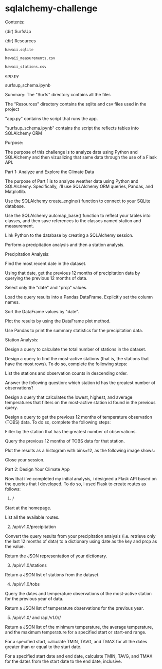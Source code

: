 # sqlalchemy-challenge

Contents:

(dir) SurfsUp

  (dir) Resources

    hawaii.sqlite

    hawaii_measurements.csv

    hawaii_stations.csv

  app.py

  surfsup_schema.ipynb


Summary:
The "Surfs" directory contains all the files 

The "Resources" directory contains the sqlite and csv files used in the project

"app.py" contains the script that runs the app. 

"surfsup_schema.ipynb" contains the script the reflects tables into SQLAlchemy ORM

Purpose:

The purpose of this challenge is to analyze data using Python and SQLAlchemy and then vizualizing that same data through the use of a Flask API.

Part 1: Analyze and Explore the Climate Data

The purpose of Part 1 is to analyze weather data using Python and SQLAlchemy. Specifically, i'll use SQLAlchemy ORM queries, Pandas, and Matplotlib. 

Use the SQLAlchemy create_engine() function to connect to your SQLite database.

Use the SQLAlchemy automap_base() function to reflect your tables into classes, and then save references to the classes named station and measurement.

Link Python to the database by creating a SQLAlchemy session.

Perform a precipitation analysis and then a station analysis.

Precipitation Analysis:

Find the most recent date in the dataset.

Using that date, get the previous 12 months of precipitation data by querying the previous 12 months of data.

Select only the "date" and "prcp" values.

Load the query results into a Pandas DataFrame. Explicitly set the column names.

Sort the DataFrame values by "date".

Plot the results by using the DataFrame plot method.

Use Pandas to print the summary statistics for the precipitation data.

Station Analysis:

Design a query to calculate the total number of stations in the dataset.

Design a query to find the most-active stations (that is, the stations that have the most rows). To do so, complete the following steps:

  List the stations and observation counts in descending order.

  Answer the following question: which station id has the greatest number of observations?

Design a query that calculates the lowest, highest, and average temperatures that filters on the most-active station id found in the previous query.

Design a query to get the previous 12 months of temperature observation (TOBS) data. To do so, complete the following steps:

  Filter by the station that has the greatest number of observations.

  Query the previous 12 months of TOBS data for that station.

  Plot the results as a histogram with bins=12, as the following image shows:

Close your session.

Part 2: Design Your Climate App

Now that i've completed my initial analysis, i designed a Flask API based on the queries that I developed. To do so, I used Flask to create routes as follows:

1. /

Start at the homepage.

List all the available routes.

2. /api/v1.0/precipitation

Convert the query results from your precipitation analysis (i.e. retrieve only the last 12 months of data) to a dictionary using date as the key and prcp as the value.

Return the JSON representation of your dictionary.

3. /api/v1.0/stations

Return a JSON list of stations from the dataset.

4. /api/v1.0/tobs

Query the dates and temperature observations of the most-active station for the previous year of data.

Return a JSON list of temperature observations for the previous year.

5. /api/v1.0/<start> and /api/v1.0/<start>/<end>

Return a JSON list of the minimum temperature, the average temperature, and the maximum temperature for a specified start or start-end range.

For a specified start, calculate TMIN, TAVG, and TMAX for all the dates greater than or equal to the start date.

For a specified start date and end date, calculate TMIN, TAVG, and TMAX for the dates from the start date to the end date, inclusive.






